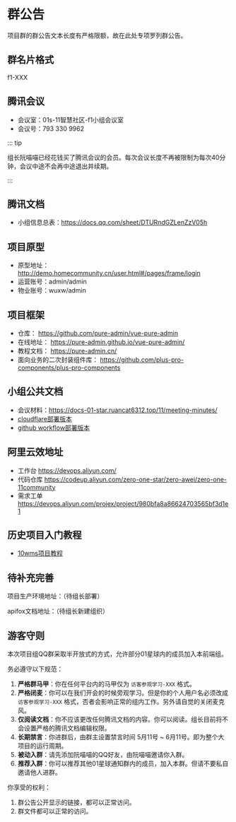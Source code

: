 # 群公告

项目群的群公告文本长度有严格限额，故在此处专项罗列群公告。

## 群名片格式

f1-XXX

## 腾讯会议

- 会议室：01s-11智慧社区-f1小组会议室
- 会议号：793 330 9962

::: tip

组长阮喵喵已经花钱买了腾讯会议的会员。每次会议长度不再被限制为每次40分钟，会议中途不会再中途退出并续期。

:::

## 腾讯文档

- 小组信息总表：https://docs.qq.com/sheet/DTURndGZLenZzV05h

## 项目原型

- 原型地址：http://demo.homecommunity.cn/user.html#/pages/frame/login
- 运营账号：admin/admin
- 物业账号：wuxw/admin

## 项目框架

- 仓库： https://github.com/pure-admin/vue-pure-admin
- 在线地址： https://pure-admin.github.io/vue-pure-admin/
- 教程文档： https://pure-admin.cn/
- 面向业务的二次封装组件库： https://github.com/plus-pro-components/plus-pro-components

## 小组公共文档

- 会议材料：https://docs-01-star.ruancat6312.top/11/meeting-minutes/
- [cloudflare部署版本](https://docs-01-star.ruan-cat.com/11/meeting-minutes/)
- [github workflow部署版本](https://docs-01-star.ruancat6312.top/11/meeting-minutes/)

## 阿里云效地址

- 工作台 https://devops.aliyun.com/
- 代码仓库 https://codeup.aliyun.com/zero-one-star/zero-awei/zero-one-11community
- 需求工单 https://devops.aliyun.com/projex/project/980bfa8a86624703565bf3d1e1

## 历史项目入门教程

- [10wms项目教程](https://01s-10wms-frontend-docs.ruancat6312.top/)

## 待补充完善

项目生产环境地址：（待组长部署）

apifox文档地址：（待组长新建组织）

## 游客守则

本次项目组QQ群采取半开放式的方式，允许部分01星球内的成员加入本前端组。

务必遵守以下规范：

1. **严格群马甲**：你在任何平台内的马甲仅为 `访客参观学习-XXX` 格式。
2. **严格闭麦**：你可以在我们开会的时候旁观学习。但是你的个人用户名必须改成 `访客参观学习-XXX` 格式，否者会影响正常的组内工作。另外请自觉的关闭麦克风。
3. **仅阅读文档**：你不应该更改任何腾讯文档的内容。你可以阅读。组长目前将不会设置严格的腾讯文档编辑权限。
4. **长期禁言**：你进群后，由群主设置禁言时间 5月11号 ~ 6月11号。即为整个大项目的运行周期。
5. **被动入群**：请先添加阮喵喵的QQ好友，由阮喵喵邀请你入群。
6. **推荐入群**：你可以推荐其他01星球通知群内的成员，加入本群。但请不要私自邀请他人进群。

你享受的权利：

1. 群公告公开显示的链接，都可以正常访问。
2. 群文件都可以正常的访问。
